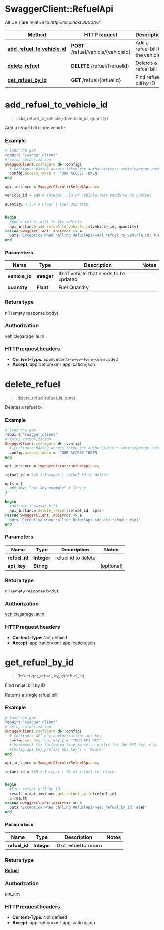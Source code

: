 # SwaggerClient::RefuelApi

All URIs are relative to *http://localhost:3000/v2*

Method | HTTP request | Description
------------- | ------------- | -------------
[**add_refuel_to_vehicle_id**](RefuelApi.md#add_refuel_to_vehicle_id) | **POST** /refuel/vehicle/{vehicleId} | Add a refuel bill to the vehicle
[**delete_refuel**](RefuelApi.md#delete_refuel) | **DELETE** /refuel/{refuelId} | Deletes a refuel bill
[**get_refuel_by_id**](RefuelApi.md#get_refuel_by_id) | **GET** /refuel/{refuelId} | Find refuel bill by ID


# **add_refuel_to_vehicle_id**
> add_refuel_to_vehicle_id(vehicle_id, quantity)

Add a refuel bill to the vehicle



### Example
```ruby
# load the gem
require 'swagger_client'
# setup authorization
SwaggerClient.configure do |config|
  # Configure OAuth2 access token for authorization: vehiclegarage_auth
  config.access_token = 'YOUR ACCESS TOKEN'
end

api_instance = SwaggerClient::RefuelApi.new

vehicle_id = 789 # Integer | ID of vehicle that needs to be updated

quantity = 3.4 # Float | Fuel Quantity


begin
  #Add a refuel bill to the vehicle
  api_instance.add_refuel_to_vehicle_id(vehicle_id, quantity)
rescue SwaggerClient::ApiError => e
  puts "Exception when calling RefuelApi->add_refuel_to_vehicle_id: #{e}"
end
```

### Parameters

Name | Type | Description  | Notes
------------- | ------------- | ------------- | -------------
 **vehicle_id** | **Integer**| ID of vehicle that needs to be updated | 
 **quantity** | **Float**| Fuel Quantity | 

### Return type

nil (empty response body)

### Authorization

[vehiclegarage_auth](../README.md#vehiclegarage_auth)

### HTTP request headers

 - **Content-Type**: application/x-www-form-urlencoded
 - **Accept**: application/xml, application/json



# **delete_refuel**
> delete_refuel(refuel_id, opts)

Deletes a refuel bill



### Example
```ruby
# load the gem
require 'swagger_client'
# setup authorization
SwaggerClient.configure do |config|
  # Configure OAuth2 access token for authorization: vehiclegarage_auth
  config.access_token = 'YOUR ACCESS TOKEN'
end

api_instance = SwaggerClient::RefuelApi.new

refuel_id = 789 # Integer | refuel id to delete

opts = { 
  api_key: "api_key_example" # String | 
}

begin
  #Deletes a refuel bill
  api_instance.delete_refuel(refuel_id, opts)
rescue SwaggerClient::ApiError => e
  puts "Exception when calling RefuelApi->delete_refuel: #{e}"
end
```

### Parameters

Name | Type | Description  | Notes
------------- | ------------- | ------------- | -------------
 **refuel_id** | **Integer**| refuel id to delete | 
 **api_key** | **String**|  | [optional] 

### Return type

nil (empty response body)

### Authorization

[vehiclegarage_auth](../README.md#vehiclegarage_auth)

### HTTP request headers

 - **Content-Type**: Not defined
 - **Accept**: application/xml, application/json



# **get_refuel_by_id**
> Refuel get_refuel_by_id(refuel_id)

Find refuel bill by ID

Returns a single refuel bill

### Example
```ruby
# load the gem
require 'swagger_client'
# setup authorization
SwaggerClient.configure do |config|
  # Configure API key authorization: api_key
  config.api_key['api_key'] = 'YOUR API KEY'
  # Uncomment the following line to set a prefix for the API key, e.g. 'Bearer' (defaults to nil)
  #config.api_key_prefix['api_key'] = 'Bearer'
end

api_instance = SwaggerClient::RefuelApi.new

refuel_id = 789 # Integer | ID of refuel to return


begin
  #Find refuel bill by ID
  result = api_instance.get_refuel_by_id(refuel_id)
  p result
rescue SwaggerClient::ApiError => e
  puts "Exception when calling RefuelApi->get_refuel_by_id: #{e}"
end
```

### Parameters

Name | Type | Description  | Notes
------------- | ------------- | ------------- | -------------
 **refuel_id** | **Integer**| ID of refuel to return | 

### Return type

[**Refuel**](Refuel.md)

### Authorization

[api_key](../README.md#api_key)

### HTTP request headers

 - **Content-Type**: Not defined
 - **Accept**: application/xml, application/json



